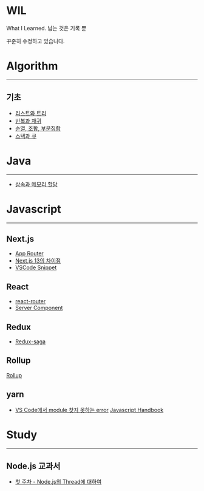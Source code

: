 # WIL
What I Learned. 남는 것은 기록 뿐

꾸준히 수정하고 있습니다.

# Algorithm
---
## 기초
- [리스트와 트리](Development/Algorithm/기초/리스트와%20트리.md)
- [반복과 재귀](Development/Algorithm/기초/반복과%20재귀.md)
- [순열, 조합, 부분집합](Development/Algorithm/기초/순열,%20조합,%20부분집합.md)
- [스택과 큐](Development/Algorithm/기초/스택과%20큐.md)

# Java
---
- [상속과 메모리 할당](Development/Java/상속과%20메모리%20할당.md)
# Javascript
---
## Next.js
- [App Router](Development/Javascript/Nextjs/App%20Router.md)
- [Next.js 13의 차이점](Development/Javascript/Nextjs/Next.js%2013%20차이점.md)
- [VSCode Snippet](Development/Javascript/Nextjs/VSCode%20Snippet.md)
## React
- [react-router](Development/Javascript/React/react-router.md)
- [Server Component](Development/Javascript/React/Server%20Component.md)
## Redux
- [Redux-saga](Development/Javascript/Redux/Redux-saga.md)
## Rollup
[Rollup](Development/Javascript/Rollup/Rollup.md)
## yarn
- [VS Code에서 module 찾지 못하는 error](Development/Javascript/yarn/VS%20Code에서%20module%20찾지%20못하는%20error.md)
[Javascript Handbook](Development/Javascript/Javascript%20Handbook.md)

# Study
---
## Node.js 교과서
- [첫 주차 - Node.js의 Thread에 대하여](Development/Study/Node.js%20교과서/첫%20주차%20-%20Node.js의%20Thread에%20대하여.md)